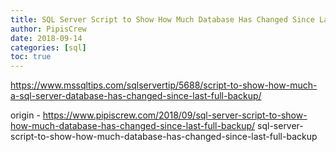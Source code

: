 ```yaml
---
title: SQL Server Script to Show How Much Database Has Changed Since Last Full Backup
author: PipisCrew
date: 2018-09-14
categories: [sql]
toc: true
---
```


https://www.mssqltips.com/sqlservertip/5688/script-to-show-how-much-a-sql-server-database-has-changed-since-last-full-backup/

origin - https://www.pipiscrew.com/2018/09/sql-server-script-to-show-how-much-database-has-changed-since-last-full-backup/ sql-server-script-to-show-how-much-database-has-changed-since-last-full-backup